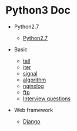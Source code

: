 # Python3 Doc


- Python2.7 
    - [Python2.7](https://github.com/467754239/python)

- Basic
    - [tail](./tail)
    - [iter](./iter)
    - [signal](./signal)
    - [algorithm](./algorithm)
    - [nginxlog](./nginxlog/)
    - [ftp](./ftp)
    - [Interview questions](./interview_questions)

- Web framework
    - [Django](./django)
